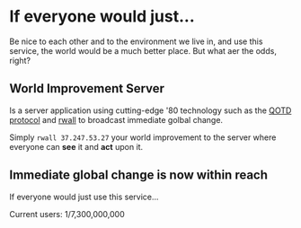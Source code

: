 # If everyone would just...

Be nice to each other and to the environment we live in, and use this service, the world would be a much better place.
But what aer the odds, right?

## World Improvement Server

Is a server application using cutting-edge '80 technology such as the [QOTD protocol](https://en.wikipedia.org/wiki/QOTD) and [rwall](http://www.manpages.info/sunos/rwall.1.html) to broadcast immediate golbal change.

Simply `rwall 37.247.53.27` your world improvement to the server where everyone can **see** it and **act** upon it.

## Immediate global change is now within reach

If everyone would just use this service...

Current users: 1/7,300,000,000
